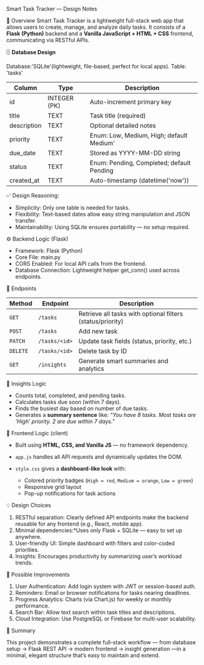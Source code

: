  Smart Task Tracker — Design Notes

 🧩 Overview
Smart Task Tracker is a lightweight full-stack web app that allows users to create, manage, and analyze daily tasks.
It consists of a **Flask (Python)** backend and a **Vanilla JavaScript + HTML + CSS** frontend, communicating via RESTful APIs.

 🗄️ **Database Design**

Database:'SQLite'(lightweight, file-based, perfect for local apps).
Table: 'tasks'

| Column        | Type         | Description                                             |
| ------------- | ------------ | ------------------------------------------------------- |
| id            | INTEGER (PK) | Auto-increment primary key                              |
| title         | TEXT         | Task title (required)                                   |
| description   | TEXT         | Optional detailed notes                                 |
| priority      | TEXT         | Enum: Low, Medium, High; default Medium'                |
| due_date      | TEXT         | Stored as YYYY-MM-DD string                             |
| status        | TEXT         | Enum: Pending, Completed; default Pending               |
| created_at    | TEXT         | Auto-timestamp (datetime('now'))                        |

✅ Design Reasoning:

* Simplicity: Only one table is needed for tasks.
* Flexibility: Text-based dates allow easy string manipulation and JSON transfer.
* Maintainability: Using SQLite ensures portability — no setup required.



 ⚙️ Backend Logic (Flask)

* Framework: Flask (Python)
* Core File: main.py
* CORS Enabled: For local API calls from the frontend.
* Database Connection: Lightweight helper get_conn() used across endpoints.

 🔹 Endpoints

| Method   | Endpoint      | Description                                                |
| -------- | ------------- | ---------------------------------------------------------- |
| `GET`    | `/tasks`      | Retrieve all tasks with optional filters (status/priority) |
| `POST`   | `/tasks`      | Add new task                                               |
| `PATCH`  | `/tasks/<id>` | Update task fields (status, priority, etc.)                |
| `DELETE` | `/tasks/<id>` | Delete task by ID                                          |
| `GET`    | `/insights`   | Generate smart summaries and analytics                     |

 🔹 Insights Logic

* Counts total, completed, and pending tasks.
* Calculates tasks due soon (within 7 days).
* Finds the busiest day based on number of due tasks.
* Generates a **summary sentence** like:
  *“You have 8 tasks. Most tasks are ‘High’ priority. 2 are due within 7 days.”*


 🎨 Frontend Logic (client)

* Built using **HTML, CSS, and Vanilla JS** — no framework dependency.
* `app.js` handles all API requests and dynamically updates the DOM.
* `style.css` gives a **dashboard-like look** with:

  * Colored priority badges (`High = red`, `Medium = orange`, `Low = green`)
  * Responsive grid layout
  * Pop-up notifications for task actions



 💡 Design Choices

1. RESTful separation: Clearly defined API endpoints make the backend reusable for any frontend (e.g., React, mobile app).
2. Minimal dependencies:*Uses only Flask + SQLite — easy to set up anywhere.
3. User-friendly UI: Simple dashboard with filters and color-coded priorities.
4. Insights: Encourages productivity by summarizing user’s workload trends.



 🚀 Possible Improvements

1. User Authentication: Add login system with JWT or session-based auth.
2. Reminders: Email or browser notifications for tasks nearing deadlines.
3. Progress Analytics: Charts (via Chart.js) for weekly or monthly performance.
4. Search Bar: Allow text search within task titles and descriptions.
5. Cloud Integration: Use PostgreSQL or Firebase for multi-user scalability.



🧠 Summary

This project demonstrates a complete full-stack workflow —
from database setup → Flask REST API → modern frontend → insight generation —in a minimal, elegant structure that’s easy to maintain and extend.




